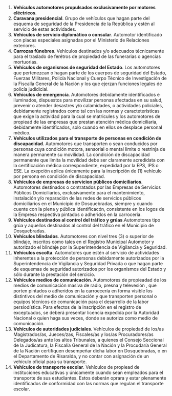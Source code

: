 1. **Vehículos automotores propulsados exclusivamente por motores eléctricos**.
2. **Caravana presidencial**. Grupo de vehículos que hagan parte del esquema de seguridad de la Presidencia de la República y estén al servicio de estas actividades.
3. **Vehículos de servicio diplomático o consular**. Automotor identificado con placas especiales asignadas por el Ministerio de Relaciones exteriores.
4. **Carrozas fúnebres**. Vehículos destinados y/o adecuados técnicamente para el traslado de ferétros de propiedad de las funerarias o agencias mortuorias.
5. **Vehículos de organismos de seguridad del Estado**. Los automotores que pertenezcan o hagan parte de los cuerpos de seguridad del Estado, Fuerzas Militares, Policía Nacional y Cuerpo Técnico de Investigación de la Fiscalía General de la Nación y los que ejerzan funciones legales de policía judidicial.
6. **Vehículos de emergencia**. Automotores debidamente identificados e iluminados, dispuestos para movilizar personas afectadas en su salud, prevenir o atender desastres y/o calamidades, o actividades policiales, debidamente registrados como tal con las normas y caracteterísticas que exige la actividad para la cual se matricules y los automotores de propiead de las empresas que prestan atención médica domiciliaria, debidamente identificados, solo cuando en ellos se desplace personal médico.
7. **Vehículos utilizados para el transporte de personas en condición de discapacidad**. Automotores que transporten o sean conducidos por personas cuya condición motora, sensorial o mental limite o restrinja de manera permanente su movilidad. La condición de discapacidad permanente que limita la movilidad debe ser claramente acredidata con la certificación médica correspondiente, expedidad por la EPS, IPS o ESE. La exepción aplica únicamente para la inscripción de (1) vehículo por persona en condición de discapacidad.
8. **Vehículos de empresas de servicion públicos domiciliarios**. Automotores destinados o contratados por las Empresas de Servicios Públicos Domiciliarios, exclusivamente para el mantenimiento, instalación y/o reparación de las redes de servicios públicos domiciliarios en el Municipio de Dosquebradas, siempre y cuando cuente con la plena y pública identificacón, consistente en los logos de la Empresa respectiva pintados o adheridos en la carrocería.
9. **Vehículos destinados al control del tráfico y grúas**.Automotores tipo grúa y aquellos destinados al control del tráfico en el Municipio de Dosquebradas.
10. **Vehículos blindados**. Automotores con nivel tres (3) o superior de blindaje, inscritos como tales en el Registro Municipal Automotor y autorizado el blindaje por la Superintendencia de Vigilancia y Seguridad.
11. **Vehículos escolta**. Automotores que estén al servicio de actividades inherentes a la protección de personas debidamente autorizados por la Superintendencia de Vigilancia y Seguridad Privada o que hagan parte de esquemas de seguridad autorizados por los organismos del Estado y sólo durante la prestación del sercicio.
12. **Vehículos medios de comunicación**. Automotores de propieadad de los medios de comunicación masiva de radio, presna y televesión , que porten pintados o adheridos en la carroecería en forma visible los distintivos del medio de comunicación y que transporten personal o equipos técnicos de comunicación para el desarrollo de la labor persiodística. Para efectos de la inscripción en el registro de exceptuados, se deberá presentar licencia expedida por la Autoridad Nacional o quien haga sus veces, donde se autoriza como medio de comunicación.
13. **Vehículos de autoridades judiciales**. Vehículos de propiedad de los/as Magistrados/as, Jueces/zas, Fiscales/as y los/as Procuradores/as Delegados/as ante los altos Tribunales, a quienes el Consejo Seccional de la Judicatura, la Fiscalía General de la Nación y la Procudaría General de la Nación certifiquen desempeñar dicha labor en Dosquebradas, o en el Departamento de Risaralda, y no contar con asignación de un vehículo oficial para su transporte.
14. **Vehículos de transporte escolar**. Vehículos de propiead de instituciones educativas y únicamente cuando sean empleados para el transporte de sus estudiantes. Estos deberán oprara y estar plenamente identificados de conformidad con las normas que regulan el transporte escolar.
